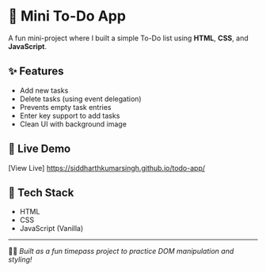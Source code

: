 # 📝 Mini To-Do App

A fun mini-project where I built a simple To-Do list using **HTML**, **CSS**, and **JavaScript**.

## ✨ Features
- Add new tasks
- Delete tasks (using event delegation)
- Prevents empty task entries
- Enter key support to add tasks
- Clean UI with background image

## 🚀 Live Demo
[View Live] https://siddharthkumarsingh.github.io/todo-app/ 

## 📁 Tech Stack
- HTML
- CSS
- JavaScript (Vanilla)

---

👨‍💻 *Built as a fun timepass project to practice DOM manipulation and styling!*  
